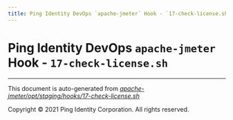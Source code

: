 ```yaml
---
title: Ping Identity DevOps `apache-jmeter` Hook - `17-check-license.sh`
---
```


# Ping Identity DevOps `apache-jmeter` Hook - `17-check-license.sh`

---
This document is auto-generated from _[apache-jmeter/opt/staging/hooks/17-check-license.sh](https://github.com/pingidentity/pingidentity-docker-builds/blob/master/apache-jmeter/opt/staging/hooks/17-check-license.sh)_

Copyright © 2021 Ping Identity Corporation. All rights reserved.
